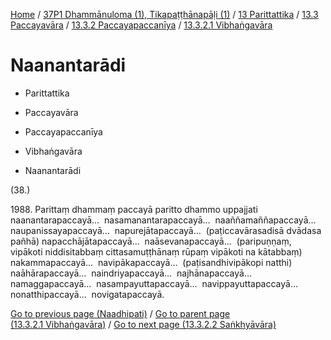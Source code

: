 
[Home](/) / [37P1 Dhammānuloma (1), Tikapaṭṭhānapāḷi (1)](../../../../../37P1.md) / [13 Parittattika](../../../../13.md) / [13.3 Paccayavāra](../../../13.3.md) / [13.3.2 Paccayapaccanīya](../../13.3.2.md) / [13.3.2.1 Vibhaṅgavāra](../13.3.2.1.md)

# Naanantarādi

* Parittattika

* Paccayavāra

* Paccayapaccanīya

* Vibhaṅgavāra

* Naanantarādi

(38.)

1988\. Parittaṃ dhammaṃ paccayā paritto dhammo uppajjati naanantarapaccayā…  nasamanantarapaccayā…  naaññamaññapaccayā…  naupanissayapaccayā…  napurejātapaccayā…  (paṭiccavārasadisā dvādasa pañhā) napacchājātapaccayā…  naāsevanapaccayā…  (paripuṇṇaṃ, vipākoti niddisitabbaṃ cittasamuṭṭhānaṃ rūpaṃ vipākoti na kātabbaṃ) nakammapaccayā…  navipākapaccayā…  (paṭisandhivipākopi natthi) naāhārapaccayā…  naindriyapaccayā…  najhānapaccayā…  namaggapaccayā…  nasampayuttapaccayā…  navippayuttapaccayā…  nonatthipaccayā…  novigatapaccayā.

[Go to previous page (Naadhipati)](Naadhipati.md) / [Go to parent page (13.3.2.1 Vibhaṅgavāra)](../13.3.2.1.md) / [Go to next page (13.3.2.2 Saṅkhyāvāra)](../13.3.2.2.md)


